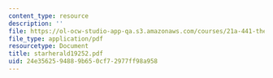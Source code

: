 ```yaml
---
content_type: resource
description: ''
file: https://ol-ocw-studio-app-qa.s3.amazonaws.com/courses/21a-441-the-conquest-of-america-spring-2004/24e3562594889b650cf72977ff98a958_starherald19252.pdf
file_type: application/pdf
resourcetype: Document
title: starherald19252.pdf
uid: 24e35625-9488-9b65-0cf7-2977ff98a958
---
```

